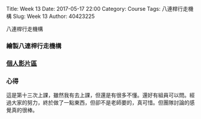 Title: Week 13
Date: 2017-05-17 22:00
Category: Course
Tags: 八連桿行走機構
Slug: Week 13
Author: 40423225


八連桿行走機構

<!-- PELICAN_END_SUMMARY -->


<h3> 繪製八連桿行走機構</h3>




<h3><a href="https://vimeo.com/user60053503">個人影片區</a></h3>




<h3>心得</h3>
<p>這是第十三次上課，雖然我有去上課，但還是有很多不懂。還好有組員可以問。經過大家的努力，終於做了一點東西，但卻不是老師要的，真可惜。但團隊討論的感覺真的很棒。<p>